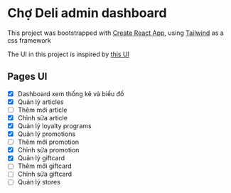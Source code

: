 # Chợ Deli admin dashboard

This project was bootstrapped with [Create React App](https://github.com/facebook/create-react-app), using [Tailwind](https://tailwindcss.com/) as a css framework

The UI in this project is inspired by [this UI](https://material-kit-pro-react.devias.io/dashboard)

## Pages UI
- [x] Dashboard xem thống kê và biểu đồ
- [x] Quản lý articles
- [ ] Thêm mới article
- [x] Chỉnh sửa article
- [x] Quản lý loyalty programs
- [x] Quản lý promotions
- [ ] Thêm mới promotion
- [x] Chỉnh sửa promotion
- [x] Quản lý giftcard
- [ ] Thêm mới giftcard
- [ ] Chỉnh sửa giftcard
- [ ] Quản lý stores
